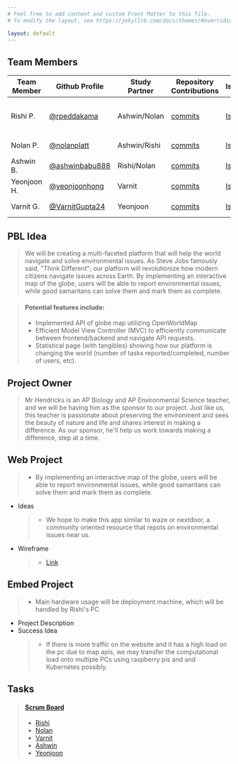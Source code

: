 ```yaml
---
# Feel free to add content and custom Front Matter to this file.
# To modify the layout, see https://jekyllrb.com/docs/themes/#overriding-theme-defaults

layout: default
---
```


<!-- <table>
    <colgroup>
        <col />
        <col />
        <col />
        <col />
        <col />
        <col />
    </colgroup>
    <thead>
        <tr class="header">
            <th>Team Member</th>
            <th>Github Profile</th>
            <th>Study Partner</th>
            <th>Repository Contributions</th>
            <th>Issues</th>
            <th>Roles</th>
        </tr>
    </thead>
        <tbody>
            <tr>
                <td>Nolan P.</td>
                <td><a href="https://github.com/nolanplatt) | Ashwin/Rishi | [commits](https://github.com/nolanplatt/AP-CSA-T3/commits?author=nolanplatt">@nolanplatt</a></td>
                <td>Ashwin/Rishi</td>
                <td><a href="https://github.com/nolanplatt/AP-CSA-T3/commits?author=nolanplatt">Commits</a></td>
                <td><a href="https://github.com/rpeddakama/AP-CSA-T3/projects/1?card_filter_query=assignee%3Anolanplatt">Issues</a></td>
                <td>Deployment Manager</td>
                </tr>
                </td>
            </tr>
        </tbody>
</table> -->

## Team Members

| Team Member | Github Profile                                     | Study Partner | Repository Contributions                                                        | Issues                                                                                                  | Role                       |
| ----------- | -------------------------------------------------- | ------------- | ------------------------------------------------------------------------------- | ------------------------------------------------------------------------------------------------------- | -------------------------- |
| Rishi P.    | [@rpeddakama](https://github.com/rpeddakama)       | Ashwin/Nolan  | [commits](https://github.com/nolanplatt/AP-CSA-T3/commits?author=rpeddakama)    | [Issues](https://github.com/rpeddakama/AP-CSA-T3/projects/1?card_filter_query=assignee%3Arpeddakama)    | Team Leader & Scrum Master |
| Nolan P.    | [@nolanplatt](https://github.com/nolanplatt)       | Ashwin/Rishi  | [commits](https://github.com/nolanplatt/AP-CSA-T3/commits?author=nolanplatt)    | [Issues](https://github.com/rpeddakama/AP-CSA-T3/projects/1?card_filter_query=assignee%3Anolanplatt)    | Deployment Manager         |
| Ashwin B.   | [@ashwinbabu888](https://github.com/ashwinbabu888) | Rishi/Nolan   | [commits](https://github.com/nolanplatt/AP-CSA-T3/commits?author=ashwinbabu888) | [Issues](https://github.com/rpeddakama/AP-CSA-T3/projects/1?card_filter_query=assignee%3Aashwinbabu888) | GitHub Admin               |
| Yeonjoon H. | [@yeonjoonhong](https://github.com/yeonjoonhong)   | Varnit        | [commits](https://github.com/nolanplatt/AP-CSA-T3/commits?author=yeonjoonhong)  | [Issues](https://github.com/rpeddakama/AP-CSA-T3/projects/1?card_filter_query=assignee%3Ayeonjoonhong)  | Frontend Developer         |
| Varnit G.   | [@VarnitGupta24](https://github.com/VarnitGupta24) | Yeonjoon      | [commits](https://github.com/nolanplatt/AP-CSA-T3/commits?author=VarnitGupta24) | [Issues](https://github.com/rpeddakama/AP-CSA-T3/projects/1?card_filter_query=assignee%3AVarnitGupta24) | Frontend Developer         |

## PBL Idea

> We will be creating a multi-faceted platform that will help the world navigate and solve environmental issues. As Steve Jobs famously said, "Think Different"; our platform will revolutionize how modern citizens navigate issues across Earth. By implementing an interactive map of the globe, users will be able to report environmental issues, while good samaritans can solve them and mark them as complete.

> #### Potential features include:
>
> - Implemented API of globe map utilizing OpenWorldMap
> - Efficient Model View Controller (MVC) to efficiently communicate between frontend/backend and navigate API requests.
> - Statistical page (with tangibles) showing how our platform is changing the world (number of tasks reported/completed, number of users, etc).

## Project Owner

> Mr Hendricks is an AP Biology and AP Environmental Science teacher, and we will be having him as the sponsor to our project. Just like us, this teacher is passionate about preserving the environment and sees the beauty of nature and life and shares interest in making a difference. As our sponsor, he'll help us work towards making a difference, step at a time.

## Web Project

> - By implementing an interactive map of the globe, users will be able to report environmental issues, while good samaritans can solve them and mark them as complete.

- Ideas
  > - We hope to make this app similar to waze or nextdoor, a community oriented resource that repots on environmental issues near us.
- Wireframe
  > - [Link](https://www.figma.com/file/tpYBRxdaWXlTMiIqnNVG4B/Wireframe)

## Embed Project

> - Main hardware usage will be deployment machine, which will be handled by Rishi's PC

- Project Description
- Success Idea
  > - If there is more traffic on the website and it has a high load on the pc due to map apis, we may transfer the computational load onto multiple PCs using raspberry pis and and Kubernetes possibly.

## Tasks

> #### [Scrum Board](https://github.com/rpeddakama/AP-CSA-T3/projects/1)
>
> - [Rishi](https://github.com/rpeddakama/AP-CSA-T3/issues/16)
> - [Nolan](https://github.com/rpeddakama/AP-CSA-T3/issues/15)
> - [Varnit](https://github.com/rpeddakama/AP-CSA-T3/issues/14)
> - [Ashwin](https://github.com/rpeddakama/AP-CSA-T3/issues/12)
> - [Yeonjoon](https://github.com/rpeddakama/AP-CSA-T3/issues/13)
